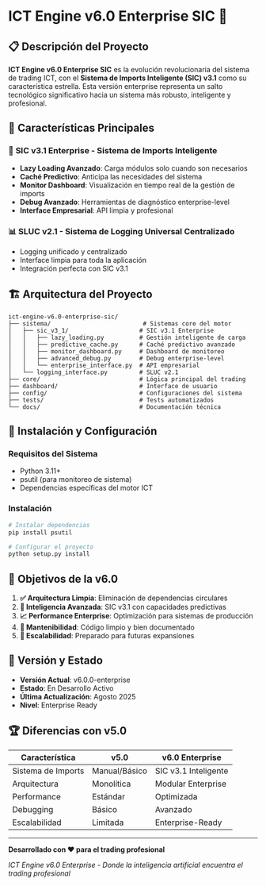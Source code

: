# ICT Engine v6.0 Enterprise SIC 🚀

## 📋 **Descripción del Proyecto**

**ICT Engine v6.0 Enterprise SIC** es la evolución revolucionaria del sistema de trading ICT, con el **Sistema de Imports Inteligente (SIC) v3.1** como su característica estrella. Esta versión enterprise representa un salto tecnológico significativo hacia un sistema más robusto, inteligente y profesional.

## 🌟 **Características Principales**

### 🧠 **SIC v3.1 Enterprise** - Sistema de Imports Inteligente
- **Lazy Loading Avanzado**: Carga módulos solo cuando son necesarios
- **Caché Predictivo**: Anticipa las necesidades del sistema
- **Monitor Dashboard**: Visualización en tiempo real de la gestión de imports
- **Debug Avanzado**: Herramientas de diagnóstico enterprise-level
- **Interface Empresarial**: API limpia y profesional

### 📊 **SLUC v2.1** - Sistema de Logging Universal Centralizado
- Logging unificado y centralizado
- Interface limpia para toda la aplicación
- Integración perfecta con SIC v3.1

## 🏗️ **Arquitectura del Proyecto**

```
ict-engine-v6.0-enterprise-sic/
├── sistema/                          # Sistemas core del motor
│   ├── sic_v3_1/                    # SIC v3.1 Enterprise
│   │   ├── lazy_loading.py          # Gestión inteligente de carga
│   │   ├── predictive_cache.py      # Caché predictivo avanzado
│   │   ├── monitor_dashboard.py     # Dashboard de monitoreo
│   │   ├── advanced_debug.py        # Debug enterprise-level
│   │   └── enterprise_interface.py  # API empresarial
│   └── logging_interface.py         # SLUC v2.1
├── core/                            # Lógica principal del trading
├── dashboard/                       # Interface de usuario
├── config/                          # Configuraciones del sistema
├── tests/                           # Tests automatizados
└── docs/                            # Documentación técnica
```

## 🚀 **Instalación y Configuración**

### Requisitos del Sistema
- Python 3.11+
- psutil (para monitoreo de sistema)
- Dependencias específicas del motor ICT

### Instalación
```bash
# Instalar dependencias
pip install psutil

# Configurar el proyecto
python setup.py install
```

## 🎯 **Objetivos de la v6.0**

1. **✅ Arquitectura Limpia**: Eliminación de dependencias circulares
2. **🧠 Inteligencia Avanzada**: SIC v3.1 con capacidades predictivas
3. **📈 Performance Enterprise**: Optimización para sistemas de producción
4. **🔧 Mantenibilidad**: Código limpio y bien documentado
5. **🚀 Escalabilidad**: Preparado para futuras expansiones

## 📝 **Versión y Estado**

- **Versión Actual**: v6.0.0-enterprise
- **Estado**: En Desarrollo Activo
- **Última Actualización**: Agosto 2025
- **Nivel**: Enterprise Ready

## 🏆 **Diferencias con v5.0**

| Característica | v5.0 | v6.0 Enterprise |
|----------------|------|-----------------|
| Sistema de Imports | Manual/Básico | SIC v3.1 Inteligente |
| Arquitectura | Monolítica | Modular Enterprise |
| Performance | Estándar | Optimizada |
| Debugging | Básico | Avanzado |
| Escalabilidad | Limitada | Enterprise-Ready |

---

**Desarrollado con ❤️ para el trading profesional**

*ICT Engine v6.0 Enterprise - Donde la inteligencia artificial encuentra el trading profesional*

